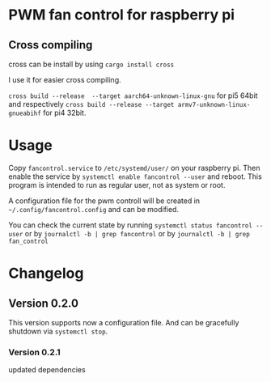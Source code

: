 # PWM fan control for raspberry pi

## Cross compiling
cross can be install by using `cargo install cross`

I use it for easier cross compiling. 

`cross build --release  --target aarch64-unknown-linux-gnu` for pi5 64bit and respectively `cross build --release --target armv7-unknown-linux-gnueabihf` for pi4 32bit.

# Usage
Copy `fancontrol.service` to `/etc/systemd/user/` on your raspberry pi. Then enable the service by `systemctl enable fancontrol --user` and reboot. This program is intended to run as regular user, not as system or root.

A configuration file for the pwm controll will be created in `~/.config/fancontrol.config` and can be modified.

You can check the current state by running `systemctl status fancontrol --user` or by `journalctl -b | grep fancontrol` or by `journalctl -b | grep fan_control`

# Changelog
## Version 0.2.0
This version supports now a configuration file. And can be gracefully shutdown via `systemctl stop`.
### Version 0.2.1
updated dependencies
